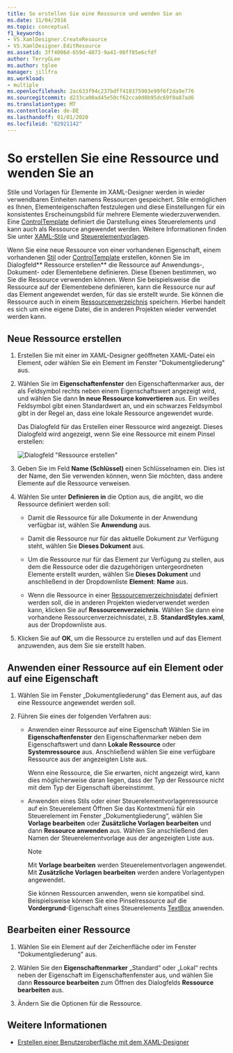 ```yaml
---
title: So erstellen Sie eine Ressource und wenden Sie an
ms.date: 11/04/2016
ms.topic: conceptual
f1_keywords:
- VS.XamlDesigner.CreateResource
- VS.XamlDesigner.EditResource
ms.assetid: 3ff4006d-659d-4073-9a41-06ff85e6cfdf
author: TerryGLee
ms.author: tglee
manager: jillfra
ms.workload:
- multiple
ms.openlocfilehash: 2ac633f94c237bdff418375903e99f6f2da9e776
ms.sourcegitcommit: d233ca00ad45e50cf62cca0d0b95dc69f0a87ad6
ms.translationtype: MT
ms.contentlocale: de-DE
ms.lasthandoff: 01/01/2020
ms.locfileid: "82921142"
---
```

# <a name="how-to-create-and-apply-a-resource"></a>So erstellen Sie eine Ressource und wenden Sie an

Stile und Vorlagen für Elemente im XAML-Designer werden in wieder verwendbaren Einheiten namens Ressourcen gespeichert. Stile ermöglichen es Ihnen, Elementeigenschaften festzulegen und diese Einstellungen für ein konsistentes Erscheinungsbild für mehrere Elemente wiederzuverwenden. Eine [ControlTemplate](xref:Windows.UI.Xaml.Controls.ControlTemplate) definiert die Darstellung eines Steuerelements und kann auch als Ressource angewendet werden. Weitere Informationen finden Sie unter [XAML-Stile](/windows/uwp/design/controls-and-patterns/xaml-styles) und [ Steuerelementvorlagen](/windows/uwp/design/controls-and-patterns/control-templates).

Wenn Sie eine neue Ressource von einer vorhandenen Eigenschaft, einem vorhandenen [Stil](xref:Windows.UI.Xaml.Style) oder [ControlTemplate](xref:Windows.UI.Xaml.Controls.ControlTemplate) erstellen, können Sie im Dialogfeld** Ressource erstellen** die Ressource auf Anwendungs-, Dokument- oder Elementebene definieren. Diese Ebenen bestimmen, wo Sie die Ressource verwenden können. Wenn Sie beispielsweise die Ressource auf der Elementebene definieren, kann die Ressource nur auf das Element angewendet werden, für das sie erstellt wurde. Sie können die Ressource auch in einem [Ressourcenverzeichnis](/windows/uwp/design/controls-and-patterns/resourcedictionary-and-xaml-resource-references) speichern. Hierbei handelt es sich um eine eigene Datei, die in anderen Projekten wieder verwendet werden kann.

## <a name="create-a-new-resource"></a>Neue Ressource erstellen

1. Erstellen Sie mit einer im XAML-Designer geöffneten XAML-Datei ein Element, oder wählen Sie ein Element im Fenster "Dokumentgliederung" aus.

2. Wählen Sie im **Eigenschaftenfenster** den Eigenschaftenmarker aus, der als Feldsymbol rechts neben einem Eigenschaftswert angezeigt wird, und wählen Sie dann **In neue Ressource konvertieren** aus. Ein weißes Feldsymbol gibt einen Standardwert an, und ein schwarzes Feldsymbol gibt in der Regel an, dass eine lokale Ressource angewendet wurde.

     Das Dialogfeld für das Erstellen einer Ressource wird angezeigt. Dieses Dialogfeld wird angezeigt, wenn Sie eine Ressource mit einem Pinsel erstellen:

     ![Dialogfeld "Ressource erstellen"](../designers/media/xaml_create_resource.png)

3. Geben Sie im Feld **Name (Schlüssel)** einen Schlüsselnamen ein. Dies ist der Name, den Sie verwenden können, wenn Sie möchten, dass andere Elemente auf die Ressource verweisen.

4. Wählen Sie unter **Definieren in** die Option aus, die angibt, wo die Ressource definiert werden soll:

    - Damit die Ressource für alle Dokumente in der Anwendung verfügbar ist, wählen Sie **Anwendung** aus.

    - Damit die Ressource nur für das aktuelle Dokument zur Verfügung steht, wählen Sie **Dieses Dokument** aus.

    - Um die Ressource nur für das Element zur Verfügung zu stellen, aus dem die Ressource oder die dazugehörigen untergeordneten Elemente erstellt wurden, wählen Sie **Dieses Dokument** und anschließend in der Dropdownliste **Element**: **Name** aus.

    - Wenn die Ressource in einer [Ressourcenverzeichnisdatei](/windows/uwp/design/controls-and-patterns/resourcedictionary-and-xaml-resource-references) definiert werden soll, die in anderen Projekten wiederverwendet werden kann, klicken Sie auf **Ressourcenverzeichnis**. Wählen Sie dann eine vorhandene Ressourcenverzeichnisdatei, z.B. **StandardStyles.xaml**, aus der Dropdownliste aus.

5. Klicken Sie auf **OK**, um die Ressource zu erstellen und auf das Element anzuwenden, aus dem Sie sie erstellt haben.

## <a name="apply-a-resource-to-an-element-or-property"></a>Anwenden einer Ressource auf ein Element oder auf eine Eigenschaft

1. Wählen Sie im Fenster „Dokumentgliederung“ das Element aus, auf das eine Ressource angewendet werden soll.

2. Führen Sie eines der folgenden Verfahren aus:

   - Anwenden einer Ressource auf eine Eigenschaft Wählen Sie im **Eigenschaftenfenster** den Eigenschaftenmarker neben dem Eigenschaftswert und dann **Lokale Ressource** oder **Systemressource** aus. Anschließend wählen Sie eine verfügbare Ressource aus der angezeigten Liste aus.

      Wenn eine Ressource, die Sie erwarten, nicht angezeigt wird, kann dies möglicherweise daran liegen, dass der Typ der Ressource nicht mit dem Typ der Eigenschaft übereinstimmt.

   - Anwenden eines Stils oder einer Steuerelementvorlagenressource auf ein Steuerelement Öffnen Sie das Kontextmenü für ein Steuerelement im Fenster „Dokumentgliederung“, wählen Sie **Vorlage bearbeiten** oder **Zusätzliche Vorlagen bearbeiten** und dann **Ressource anwenden** aus. Wählen Sie anschließend den Namen der Steuerelementvorlage aus der angezeigten Liste aus.

     > [!NOTE]
     > Mit **Vorlage bearbeiten** werden Steuerelementvorlagen angewendet. Mit **Zusätzliche Vorlagen bearbeiten** werden andere Vorlagentypen angewendet.

     Sie können Ressourcen anwenden, wenn sie kompatibel sind. Beispielsweise können Sie eine Pinselressource auf die **Vordergrund**-Eigenschaft eines Steuerelements [TextBox](xref:Windows.UI.Xaml.Controls.TextBox) anwenden.

## <a name="edit-a-resource"></a>Bearbeiten einer Ressource

1. Wählen Sie ein Element auf der Zeichenfläche oder im Fenster "Dokumentgliederung" aus.

2. Wählen Sie den **Eigenschaftenmarker** „Standard“ oder „Lokal“ rechts neben der Eigenschaft im Eigenschaftenfenster aus, und wählen Sie dann **Ressource bearbeiten** zum Öffnen des Dialogfelds **Ressource bearbeiten** aus.

3. Ändern Sie die Optionen für die Ressource.

## <a name="see-also"></a>Weitere Informationen

- [Erstellen einer Benutzeroberfläche mit dem XAML-Designer](../xaml-tools/creating-a-ui-by-using-xaml-designer-in-visual-studio.md)
